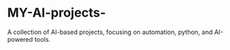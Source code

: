 # MY-AI-projects-
A collection of AI-based projects, focusing on automation, python, and AI-powered tools.

